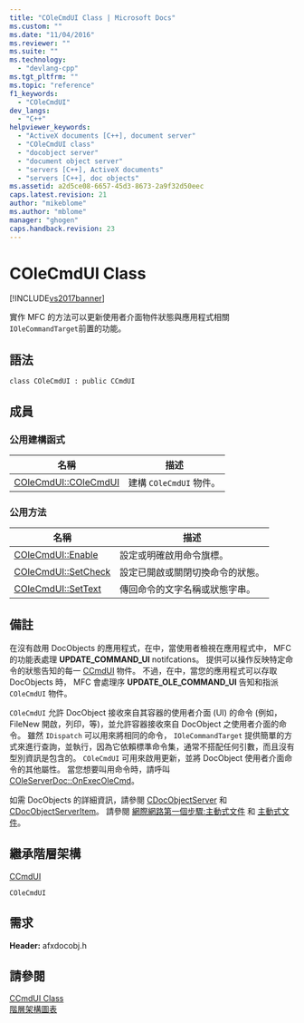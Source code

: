 ```yaml
---
title: "COleCmdUI Class | Microsoft Docs"
ms.custom: ""
ms.date: "11/04/2016"
ms.reviewer: ""
ms.suite: ""
ms.technology: 
  - "devlang-cpp"
ms.tgt_pltfrm: ""
ms.topic: "reference"
f1_keywords: 
  - "COleCmdUI"
dev_langs: 
  - "C++"
helpviewer_keywords: 
  - "ActiveX documents [C++], document server"
  - "COleCmdUI class"
  - "docobject server"
  - "document object server"
  - "servers [C++], ActiveX documents"
  - "servers [C++], doc objects"
ms.assetid: a2d5ce08-6657-45d3-8673-2a9f32d50eec
caps.latest.revision: 21
author: "mikeblome"
ms.author: "mblome"
manager: "ghogen"
caps.handback.revision: 23
---
```

# COleCmdUI Class
[!INCLUDE[vs2017banner](../../assembler/inline/includes/vs2017banner.md)]

實作 MFC 的方法可以更新使用者介面物件狀態與應用程式相關 `IOleCommandTarget`前置的功能。  
  
## 語法  
  
```  
class COleCmdUI : public CCmdUI  
```  
  
## 成員  
  
### 公用建構函式  
  
|名稱|描述|  
|--------|--------|  
|[COleCmdUI::COleCmdUI](../Topic/COleCmdUI::COleCmdUI.md)|建構 `COleCmdUI` 物件。|  
  
### 公用方法  
  
|名稱|描述|  
|--------|--------|  
|[COleCmdUI::Enable](../Topic/COleCmdUI::Enable.md)|設定或明確啟用命令旗標。|  
|[COleCmdUI::SetCheck](../Topic/COleCmdUI::SetCheck.md)|設定已開啟或關閉切換命令的狀態。|  
|[COleCmdUI::SetText](../Topic/COleCmdUI::SetText.md)|傳回命令的文字名稱或狀態字串。|  
  
## 備註  
 在沒有啟用 DocObjects 的應用程式，在中，當使用者檢視在應用程式中， MFC 的功能表處理 **UPDATE\_COMMAND\_UI** notifcations。  提供可以操作反映特定命令的狀態告知的每一 [CCmdUI](../../mfc/reference/ccmdui-class.md) 物件。  不過，在中，當您的應用程式可以存取 DocObjects 時， MFC 會處理序 **UPDATE\_OLE\_COMMAND\_UI** 告知和指派 `COleCmdUI` 物件。  
  
 `COleCmdUI` 允許 DocObject 接收來自其容器的使用者介面 \(UI\) 的命令 \(例如， FileNew 開啟，列印，等\)，並允許容器接收來自 DocObject 之使用者介面的命令。  雖然 `IDispatch` 可以用來將相同的命令， `IOleCommandTarget` 提供簡單的方式來進行查詢，並執行，因為它依賴標準命令集，通常不搭配任何引數，而且沒有型別資訊是包含的。  `COleCmdUI` 可用來啟用更新，並將 DocObject 使用者介面命令的其他屬性。  當您想要叫用命令時，請呼叫 [COleServerDoc::OnExecOleCmd](../Topic/COleServerDoc::OnExecOleCmd.md)。  
  
 如需 DocObjects 的詳細資訊，請參閱 [CDocObjectServer](../../mfc/reference/cdocobjectserver-class.md) 和 [CDocObjectServerItem](../../mfc/reference/cdocobjectserveritem-class.md)。  請參閱 [網際網路第一個步驟:主動式文件](../../mfc/active-documents-on-the-internet.md) 和 [主動式文件](../../mfc/active-documents-on-the-internet.md)。  
  
## 繼承階層架構  
 [CCmdUI](../../mfc/reference/ccmdui-class.md)  
  
 `COleCmdUI`  
  
## 需求  
 **Header:** afxdocobj.h  
  
## 請參閱  
 [CCmdUI Class](../../mfc/reference/ccmdui-class.md)   
 [階層架構圖表](../../mfc/hierarchy-chart.md)